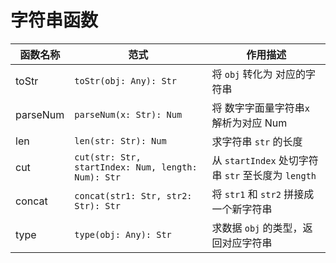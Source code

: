 # 字符串函数

| 函数名称 | 范式                                               | 作用描述                                           |
| -------- | -------------------------------------------------- | -------------------------------------------------- |
| toStr    | `toStr(obj: Any): Str`                             | 将 `obj` 转化为 对应的字符串                       |
| parseNum | `parseNum(x: Str): Num`                            | 将 数字字面量字符串`x` 解析为对应 Num              |
| len      | `len(str: Str): Num`                               | 求字符串 `str` 的长度                              |
| cut      | `cut(str: Str, startIndex: Num, length: Num): Str` | 从 `startIndex` 处切字符串 `str` 至长度为 `length` |
| concat   | `concat(str1: Str, str2: Str): Str`                | 将 `str1` 和 `str2` 拼接成一个新字符串             |
| type     | `type(obj: Any): Str`                              | 求数据 `obj` 的类型，返回对应字符串                |